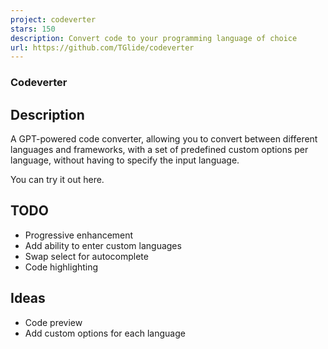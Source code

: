 ```yaml
---
project: codeverter
stars: 150
description: Convert code to your programming language of choice
url: https://github.com/TGlide/codeverter
---
```


### Codeverter

Description
-----------

A GPT-powered code converter, allowing you to convert between different languages and frameworks, with a set of predefined custom options per language, without having to specify the input language.

You can try it out here.

TODO
----

-   Progressive enhancement
-   Add ability to enter custom languages
-   Swap select for autocomplete
-   Code highlighting

Ideas
-----

-   Code preview
-   Add custom options for each language

